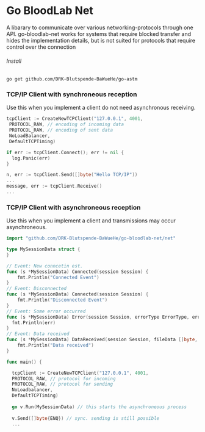 # Go BloodLab Net

A libarary to communicate over various networking-protocols through one API. go-bloodlab-net works for systems that require blocked transfer and hides the implementation details, but is not suited for protocols that require control over the connection

###### Install
`go get github.com/DRK-Blutspende-BaWueHe/go-astm`

### TCP/IP Client  with synchroneous reception
Use this when you implement a client do not need asynchronous receiving.

``` go
tcpClient := CreateNewTCPClient("127.0.0.1", 4001, 
 PROTOCOL_RAW, // encoding of incoming data
 PROTOCOL_RAW, // encoding of sent data
 NoLoadBalancer, 
 DefaultTCPTiming)

if err := tcpClient.Connect(); err != nil {
  log.Panic(err)
}

n, err := tcpClient.Send([]byte("Hello TCP/IP"))
...
message, err := tcpClient.Receive()
...
```
### TCP/IP Client with asynchroneous reception
Use this when you implement a client and transmissions may occur asynchroneous.

``` go
import "github.com/DRK-Blutspende-BaWueHe/go-bloodlab-net/net"

type MySessionData struct {
}

// Event: New conncetin est.
func (s *MySessionData) Connected(session Session) {
	fmt.Println("Connected Event")
}
// Event: Disconnected
func (s *MySessionData) Connected(session Session) {
	fmt.Println("Disconnected Event")
}
// Event: Some error occurred
func (s *MySessionData) Error(session Session, errorType ErrorType, err error) {
  fmt.Println(err)
}
// Event: Data received
func (s *MySessionData) DataReceived(session Session, fileData []byte, receiveTimestamp time.Time) {
	fmt.Println("Data received")
}

func main() {

  tcpClient := CreateNewTCPClient("127.0.0.1", 4001, 
  PROTOCOL_RAW, // protocol for incoming
  PROTOCOL_RAW, // protocol for sending
  NoLoadbalancer, 
  DefaultTCPTiming)
    
  go v.Run(MySessionData) // this starts the asynchroneous process 
  
  v.Send([]byte{ENQ}) // sync. sending is still possible 
  ...
```